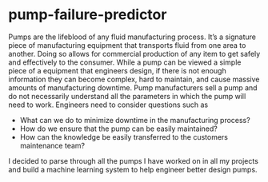 # pump-failure-predictor

Pumps are the lifeblood of any fluid manufacturing process. It’s a signature piece of manufacturing equipment that transports fluid from one area to another. Doing so allows for commercial production of any item to get safely and effectively to the consumer. While a pump can be viewed a simple piece of a equipment that engineers design, if there is not enough information they can become complex, hard to maintain, and cause massive amounts of manufacturing downtime. Pump manufacturers sell a pump and do not necessarily understand all the parameters in which the pump will need to work. Engineers need to consider questions such as

- What can we do to minimize downtime in the manufacturing process? 
- How do we ensure that the pump can be easily maintained? 
- How can the knowledge be easily transferred to the customers maintenance team? 

I decided to parse through all the pumps I have worked on in all my projects and build a machine learning system to help engineer better design pumps.
